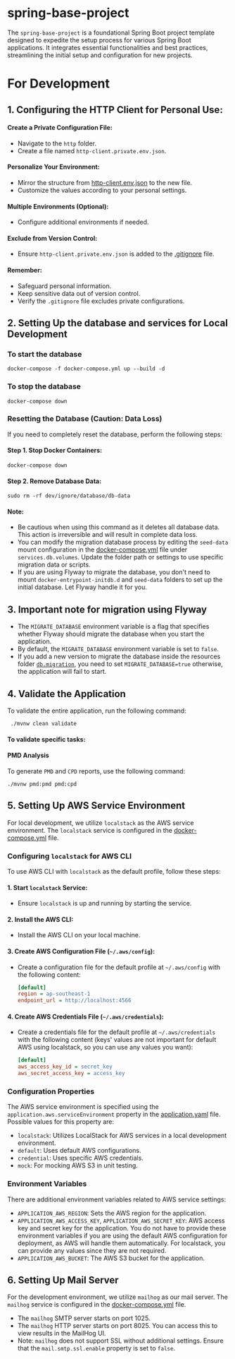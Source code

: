 # spring-base-project

The `spring-base-project` is a foundational Spring Boot project template designed to expedite the setup process for
various Spring Boot applications. It integrates essential functionalities and best practices, streamlining the initial
setup and configuration for new projects.

# For Development

## 1. Configuring the HTTP Client for Personal Use:
#### Create a Private Configuration File:
- Navigate to the `http` folder.
- Create a file named `http-client.private.env.json`.
#### Personalize Your Environment:
- Mirror the structure from [http-client.env.json](http%2Fhttp-client.env.json) to the new file.
- Customize the values according to your personal settings.
#### Multiple Environments (Optional):
- Configure additional environments if needed.
#### Exclude from Version Control:
- Ensure `http-client.private.env.json` is added to the [.gitignore](.gitignore) file.
#### Remember:
- Safeguard personal information.
- Keep sensitive data out of version control.
- Verify the `.gitignore` file excludes private configurations.

## 2. Setting Up the database and services for Local Development
### To start the database
    docker-compose -f docker-compose.yml up --build -d
### To stop the database
    docker-compose down
### Resetting the Database (Caution: Data Loss)
If you need to completely reset the database, perform the following steps:
#### Step 1. Stop Docker Containers:
   ```
   docker-compose down
   ```
#### Step 2. Remove Database Data:
   ```
   sudo rm -rf dev/ignore/database/db-data
   ```
#### Note:
- Be cautious when using this command as it deletes all database data. This action is irreversible and will result in complete data loss.
- You can modify the migration database process by editing the `seed-data` mount configuration in the [docker-compose.yml](docker-compose.yml) file under `services.db.volumes`. Update the folder path or settings to use specific migration data or scripts.
- If you are using Flyway to migrate the database, you don't need to mount `docker-entrypoint-initdb.d` and `seed-data`
  folders to set up the initial database. Let Flyway handle it for you.

## 3. Important note for migration using Flyway

- The `MIGRATE_DATABASE` environment variable is a flag that specifies whether Flyway should migrate the database when
  you start the application.
- By default, the `MIGRATE_DATABASE` environment variable is set to `false`.
- If you add a new version to migrate the database inside the resources
  folder [`db.migration`](src%2Fmain%2Fresources%2Fdb%2Fmigration), you need to set `MIGRATE_DATABASE=true` otherwise,
  the application will fail to start.

## 4. Validate the Application

To validate the entire application, run the following command:

```shell
 ./mvnw clean validate
```

#### To validate specific tasks:

#### PMD Analysis

To generate `PMD` and `CPD` reports, use the following command:

```shell
./mvnw pmd:pmd pmd:cpd
```

## 5. Setting Up AWS Service Environment

For local development, we utilize `localstack` as the AWS service environment. The `localstack` service is configured in
the [docker-compose.yml](docker-compose.yml) file.

### Configuring `localstack` for AWS CLI

To use AWS CLI with `localstack` as the default profile, follow these steps:

#### 1. Start `localstack` Service:

- Ensure `localstack` is up and running by starting the service.

#### 2. Install the AWS CLI:

- Install the AWS CLI on your local machine.

#### 3. Create AWS Configuration File (`~/.aws/config`):

- Create a configuration file for the default profile at `~/.aws/config` with the following content:
    ```ini
    [default]
    region = ap-southeast-1
    endpoint_url = http://localhost:4566
    ```

#### 4. Create AWS Credentials File (`~/.aws/credentials`):

- Create a credentials file for the default profile at `~/.aws/credentials` with the following content (keys' values
  are not important for default AWS using localstack, so you can use any values you want):
    ```ini
    [default]
    aws_access_key_id = secret_key
    aws_secret_access_key = access_key
    ```

### Configuration Properties

The AWS service environment is specified using the `application.aws.serviceEnvironment` property in
the [application.yaml](src%2Fmain%2Fresources%2Fapplication.yaml) file. Possible values for this property are:

- `localstack`: Utilizes LocalStack for AWS services in a local development environment.
- `default`: Uses default AWS configurations.
- `credential`: Uses specific AWS credentials.
- `mock`: For mocking AWS S3 in unit testing.

### Environment Variables

There are additional environment variables related to AWS service settings:

- `APPLICATION_AWS_REGION`: Sets the AWS region for the application.
- `APPLICATION_AWS_ACCESS_KEY`, `APPLICATION_AWS_SECRET_KEY`: AWS access key and secret key for the application. You do
  not have to provide these environment variables if you are using the default AWS configuration for deployment, as AWS
  will handle them automatically. For localstack, you can provide any values since they are not required.
- `APPLICATION_AWS_BUCKET`: The AWS S3 bucket for the application.

## 6. Setting Up Mail Server

For the development environment, we utilize `mailhog` as our mail server. The `mailhog` service is configured in
the [docker-compose.yml](docker-compose.yml) file.

- The `mailhog` SMTP server starts on port 1025.
- The `mailhog` HTTP server starts on port 8025. You can access this to view results in the MailHog UI.
- Note: `mailhog` does not support SSL without additional settings. Ensure that the `mail.smtp.ssl.enable` property is
  set to `false`.
